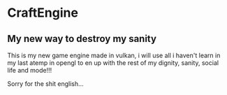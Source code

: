 # CraftEngine
## My new way to destroy my sanity

This is my new game engine made in vulkan, i will use all i haven't learn in my last atemp in opengl to en up with the rest of my dignity, sanity, social life and mode!!!

Sorry for the shit english...
